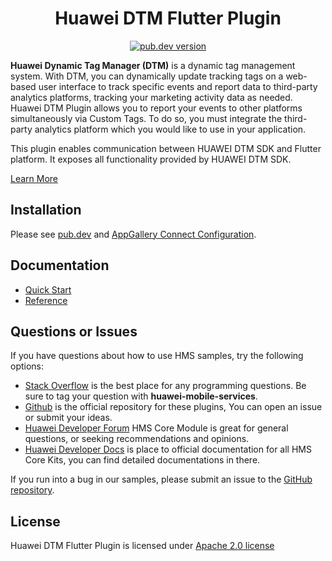 <p align="center">
  <h1 align="center">Huawei DTM Flutter Plugin</h1></p>

<p align="center">
  <a href="https://pub.dev/packages/huawei_dtm"><img src="https://img.shields.io/pub/v/huawei_dtm?style=for-the-badge=for-the-badge" alt="pub.dev version"></a>
</p>

 **Huawei Dynamic Tag Manager (DTM)** is a dynamic tag management system. With DTM, you can dynamically update
  tracking tags on a web-based user interface to track specific events and report data to third-party analytics platforms, tracking your marketing activity data as needed. Huawei DTM Plugin allows you to report your events to other platforms simultaneously via Custom Tags. To do so, you must integrate the third-party analytics platform which you would like to use in your application.
 
 This plugin enables communication between HUAWEI DTM SDK and Flutter platform. It exposes all functionality provided by HUAWEI DTM SDK.

[Learn More](https://developer.huawei.com/consumer/en/doc/development/HMS-Plugin-Guides/introduction-0000001061766543?ha_source=hms1)

## Installation

Please see [pub.dev](https://pub.dev/packages/huawei_dtm/install) and [AppGallery Connect Configuration](https://developer.huawei.com/consumer/en/doc/development/HMS-Plugin-Guides/config-agc-0000001062269398?ha_source=hms1).

## Documentation

- [Quick Start](https://developer.huawei.com/consumer/en/doc/development/HMS-Plugin-Guides/client-dev-0000001063169160?ha_source=hms1)
- [Reference](https://developer.huawei.com/consumer/en/doc/development/HMS-Plugin-References/overview-0000001061807415?ha_source=hms1)

## Questions or Issues

If you have questions about how to use HMS samples, try the following options:
- [Stack Overflow](https://stackoverflow.com/questions/tagged/huawei-mobile-services) is the best place for any programming questions. Be sure to tag your question with 
**huawei-mobile-services**.
- [Github](https://github.com/HMS-Core/hms-flutter-plugin) is the official repository for these plugins, You can open an issue or submit your ideas.
- [Huawei Developer Forum](https://forums.developer.huawei.com/forumPortal/en/home?fid=0101187876626530001?ha_source=hms1) HMS Core Module is great for general questions, or seeking recommendations and opinions.
- [Huawei Developer Docs](https://developer.huawei.com/consumer/en/doc/overview/HMS-Core-Plugin?ha_source=hms1) is place to official documentation for all HMS Core Kits, you can find detailed documentations in there.

If you run into a bug in our samples, please submit an issue to the [GitHub repository](https://github.com/HMS-Core/hms-flutter-plugin).

## License

Huawei DTM Flutter Plugin is licensed under [Apache 2.0 license](LICENSE)
